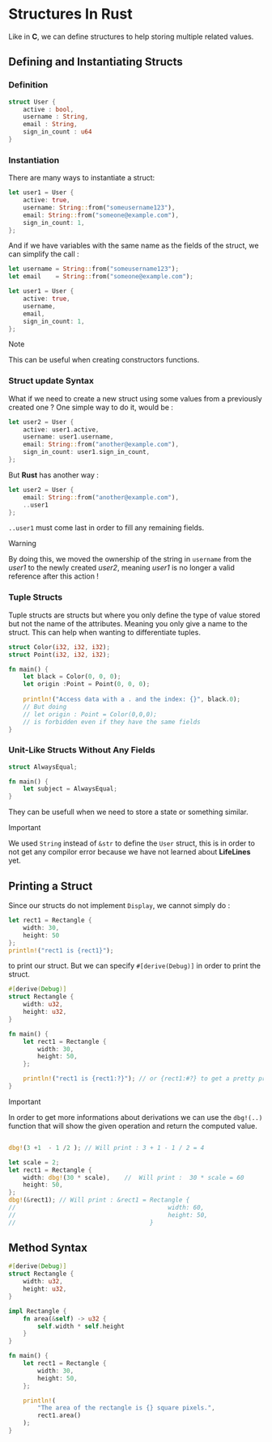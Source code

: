 # Structures In Rust

Like in **C**, we can define structures to help storing multiple related values.

## Defining and Instantiating Structs

### Definition

```rust
struct User {
    active : bool,
    username : String,
    email : String,
    sign_in_count : u64
}
```

### Instantiation

There are many ways to instantiate a struct:

```rust
let user1 = User {
    active: true,
    username: String::from("someusername123"),
    email: String::from("someone@example.com"),
    sign_in_count: 1,
};
```

And if we have variables with the same name as the fields of the struct, we can simplify the call :

```rust
let username = String::from("someusername123");
let email    = String::from("someone@example.com");

let user1 = User {
    active: true,
    username,
    email,
    sign_in_count: 1,
};
```

> [!NOTE]
> This can be useful when creating constructors functions.

### Struct update Syntax

What if we need to create a new struct using some values from a previously created one ?
One simple way to do it, would be :

```rust
let user2 = User {
    active: user1.active,
    username: user1.username,
    email: String::from("another@example.com"),
    sign_in_count: user1.sign_in_count,
};
```

But **Rust** has another way :

```rust
let user2 = User {
    email: String::from("another@example.com"),
    ..user1
};
```

`..user1` must come last in order to fill any remaining fields.

> [!WARNING]
> By doing this, we moved the ownership of the string in `username` from the *user1* to the newly created *user2*, meaning *user1* is no longer a valid reference after this action !



### Tuple Structs

Tuple structs are structs but where you only define the type of value stored but not the name of the attributes. Meaning you only give a name to the struct. This can help when wanting to differentiate tuples.

```rust
struct Color(i32, i32, i32);
struct Point(i32, i32, i32);

fn main() {
    let black = Color(0, 0, 0);
    let origin :Point = Point(0, 0, 0);
    
    println!("Access data with a . and the index: {}", black.0);
    // But doing 
    // let origin : Point = Color(0,0,0);
    // is forbidden even if they have the same fields
}
```

### Unit-Like Structs Without Any Fields

```rust
struct AlwaysEqual;

fn main() {
    let subject = AlwaysEqual;
}
```

They can be usefull when we need to store a state or something similar.

> [!IMPORTANT]
> We used `String` instead of `&str` to define the `User` struct, this is in order to not get any compilor error because we have not learned about **LifeLines** yet.



## Printing a Struct

Since our structs do not implement `Display`, we cannot simply do :

```rust
let rect1 = Rectangle {
    width: 30,
    height: 50
};
println!("rect1 is {rect1}");
```
to print our struct. But we can specify `#[derive(Debug)]` in order to print the struct.

```rust
#[derive(Debug)]
struct Rectangle {
    width: u32,
    height: u32,
}

fn main() {
    let rect1 = Rectangle {
        width: 30,
        height: 50,
    };

    println!("rect1 is {rect1:?}"); // or {rect1:#?} to get a pretty print with tabulations
}
```


> [!IMPORTANT]
> In order to get more informations about derivations we can use the `dbg!(..)` function that will show the given operation and return the computed value.

```rust

dbg!(3 +1  - 1 /2 ); // Will print : 3 + 1 - 1 / 2 = 4

let scale = 2;
let rect1 = Rectangle {
    width: dbg!(30 * scale),    //  Will print :  30 * scale = 60
    height: 50,
};
dbg!(&rect1); // Will print : &rect1 = Rectangle {
//                                          width: 60,
//                                          height: 50,
//                                     }
```


## Method Syntax

```rust
#[derive(Debug)]
struct Rectangle {
    width: u32,
    height: u32,
}

impl Rectangle {
    fn area(&self) -> u32 {
        self.width * self.height
    }
}

fn main() {
    let rect1 = Rectangle {
        width: 30,
        height: 50,
    };

    println!(
        "The area of the rectangle is {} square pixels.",
        rect1.area()
    );
}
```